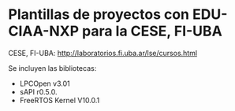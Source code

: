 # Plantillas de proyectos con EDU-CIAA-NXP para la CESE, FI-UBA

CESE, FI-UBA: http://laboratorios.fi.uba.ar/lse/cursos.html

Se incluyen las bibliotecas:
   - LPCOpen v3.01
   - sAPI r0.5.0.
   - FreeRTOS Kernel V10.0.1
   
